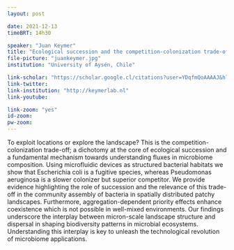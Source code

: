 ```yaml
---
layout: post

date: 2021-12-13
timeBRT: 14h30

speaker: "Juan Keymer"
title: "Ecological succession and the competition-colonization trade-off in microbial communities on-chip"
file-picture: "juankeymer.jpg"
institution: "University of Aysén, Chile"

link-scholar: "https://scholar.google.cl/citations?user=YDqfmQoAAAAJ&hl=en"
link-twitter:
link-institution: "http://keymerlab.nl"
link-youtube:

link-zoom: "yes"
id-zoom: 
pw-zoom: 
---
```


To exploit locations or explore the landscape? This is the competition-colonization trade-off; a dichotomy at the core of ecological succession and a fundamental mechanism towards understanding fluxes in microbiome composition.
Using microfluidic devices as structured bacterial habitats we show that Escherichia coli is a fugitive species, whereas Pseudomonas aeruginosa is a slower colonizer but superior competitor. We provide evidence highlighting the role of succession and the relevance of this trade-off in the community assembly of bacteria in spatially distributed patchy landscapes. Furthermore, aggregation-dependent priority effects enhance coexistence which is not possible in well-mixed environments.
Our findings underscore the interplay between micron-scale landscape structure and dispersal in shaping biodiversity patterns in microbial ecosystems. Understanding this interplay is key to unleash the technological revolution of microbiome applications.